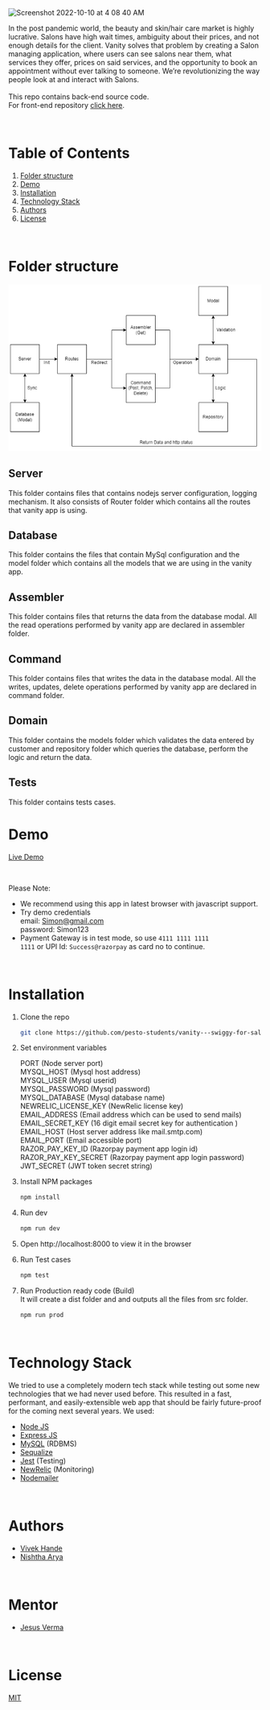<img width="133" alt="Screenshot 2022-10-10 at 4 08 40 AM" src="https://user-images.githubusercontent.com/68868179/194782940-f84f097b-ebf1-4bc0-9c7a-31e9517a12bf.png">


In the post pandemic world, the beauty and skin/hair care market is highly lucrative. Salons have high wait times, ambiguity about their prices, and not enough details for the client. Vanity solves that problem by creating a Salon managing application, where users can see salons near them, what services they offer, prices on said services, and the opportunity to book an appointment without ever talking to someone. We’re revolutionizing the way people look at and interact with Salons.
<br/>
<br/>
This repo contains back-end source code.<br/>
For front-end repository <a href="https://github.com/pesto-students/vanity---swiggy-for-salon-fe-team1-jesus">click here</a>.

<!-- TABLE OF CONTENTS -->
<br/>

# Table of Contents

1. [Folder structure](#folderstructure)
2. [Demo](#demo)
3. [Installation](#installation)
4. [Technology Stack](#technology-stack)
5. [Authors](#authors)
6. [License](#license)

<br/>

# Folder structure

![](/Images/folderstructure.png)

## Server

This folder contains files that contains nodejs server configuration, logging mechanism. It also consists of Router folder which contains all the routes that vanity app is using.

## Database

This folder contains the files that contain MySql configuration and the model folder which contains all the models that we are using in the vanity app.

## Assembler

This folder contains files that returns the data from the database modal. All the read operations performed by vanity app are declared in assembler folder.

## Command

This folder contains files that writes the data in the database modal. All the writes, updates, delete operations performed by vanity app are declared in command folder.

## Domain

This folder contains the models folder which validates the data entered by customer and repository folder which queries the database, perform the logic and return the data.

## Tests

This folder contains tests cases.

# Demo

[Live Demo](https://vanity-frontend-pesto.herokuapp.com/dashboard)

<br/>

Please Note:

- We recommend using this app in latest browser with javascript support.
- Try demo credentials </br>
  email: Simon@gmail.com </br>
  password: Simon123 </br>
- Payment Gateway is in test mode, so use <code>4111 1111 1111 1111</code> or UPI Id: <code>Success@razorpay</code> as card no to continue.

<br/>

# Installation

1. Clone the repo
   ```sh
   git clone https://github.com/pesto-students/vanity---swiggy-for-salon-be-team1-jesus.git
   ```
2. Set environment variables

   PORT (Node server port)<br />
   MYSQL_HOST (Mysql host address)<br />
   MYSQL_USER (Mysql userid)<br />
   MYSQL_PASSWORD (Mysql password)<br />
   MYSQL_DATABASE (Mysql database name)<br />
   NEWRELIC_LICENSE_KEY (NewRelic license key)<br />
   EMAIL_ADDRESS (Email address which can be used to send mails)<br />
   EMAIL_SECRET_KEY (16 digit email secret key for authentication )<br />
   EMAIL_HOST (Host server address like mail.smtp.com)<br />
   EMAIL_PORT (Email accessible port)<br />
   RAZOR_PAY_KEY_ID (Razorpay payment app login id)<br />
   RAZOR_PAY_KEY_SECRET (Razorpay payment app login password)<br />
   JWT_SECRET (JWT token secret string)<br />

3. Install NPM packages
   ```sh
   npm install
   ```
4. Run dev
   ```sh
   npm run dev
   ```
5. Open http://localhost:8000 to view it in the browser

6. Run Test cases
   ```sh
   npm test
   ```
7. Run Production ready code (Build) </br>
   It will create a dist folder and and outputs all the files from src folder.
   ```sh
   npm run prod
   ```
   <br/>

# Technology Stack

We tried to use a completely modern tech stack while testing out some new technologies that we had never used before. This resulted in a fast, performant, and easily-extensible web app that should be fairly future-proof for the coming next several years. We used:

- [Node JS](https://reactjs.org/)
- [Express JS](https://expressjs.com)
- [MySQL](https://www.mysql.com/) (RDBMS)
- [Sequalize](https://sequelize.org/)
- [Jest](https://jestjs.io/) (Testing)
- [NewRelic](https://newrelic.com/) (Monitoring)
- [Nodemailer](https://nodemailer.com/about/)

<br/>

# Authors

- [Vivek Hande](https://github.com/VivekHande16)
- [Nishtha Arya](https://github.com/nishthaarya)

<br/>

# Mentor

- [Jesus Verma](https://github.com/JesusVerma)

<br/>

# License

[MIT](https://opensource.org/licenses/MIT)
